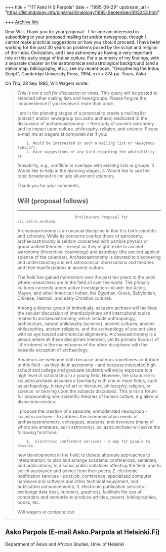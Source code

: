 +++
title = "117 Asko H S Parpola"
date = "1995-09-29"
upstream_url = "https://list.indology.info/pipermail/indology/1995-September/003243.html"

+++
[Archive link](https://list.indology.info/pipermail/indology/1995-September/003243.html)


Dear Will,
	Thank you for your proposal - I for one am interested in 
subscribing to your proposed mailing list and/or newsgroup, though I cannot 
make practical suggestions on  how you should proceed. I have been working 
for the past 30 years on problems posed by the script and religion 
of the Indus Civilization, and I see astronomy as having a very important 
role at this early stage of Indian culture. For a summary of my 
findings, with a separate chapter on the astronomical and astrological 
background (and a stellar map, bibliography, etc.), see my recent book, 
"Deciphering the Indus Script", Cambridge University Press, 1994, xxii + 374 pp.
	Yours, Asko

On Thu, 28 Sep 1995, Will Wagers wrote:

> 
> *This is not a call for discussion or votes.* This query will be posted to
> selected other mailing lists and newsgroups. Please forgive the
> inconvenience if you receive it more than once.
> 
> I am in the planning stages of a proposal to create a mailing list
> (oldstar) and/or newsgroup (sci.astro.archaeo) dedicated to the discussion
> of archaeoastronomy -- the study of ancient astronomy and its impact upon
> culture, philosophy, religion, and science. Please e-mail me at
> wagers at computek.net if you:
> 
>         1. Would be interested in such a mailing list or newsgroup (which?),
>         2. Have suggestions of any kind regarding the advisibility or
> feasability, e.g.,
>                 conflicts or overlaps with existing lists or groups.
>         3. Would like to help in the planning stages,
>         4. Would like to see the topic broadened to include all ancient
> sciences,
> 
> Thank you for your comments,
> 
> Will
> (proposal follows)
> ----------------------------------------------------------------------------
> -----
> 
>                               Preliminary Proposal for sci.astro.archaeo
> 
> Archaeoastronomy is an unusual discipline in that it is both scientific and
> scholarly. While its concerns overlap those of astronomy, archaeoastronomy
> is seldom concerned with particle physics or grand unified theories -
> except as they might relate to ancient astronomy (theoretical cosmology)
> and astrology (the ancient applied science of the calendar).
> Archaeoastronomy is devoted to discovering and understanding ancient
> astronomical observations and theories and their manifestations in ancient
> culture.
> 
> The field has gained momentum over the past ten years to the point where
> researchers are in the field all over the world. The primary cultures
> currently under active  investigation include: the Aztec, Mayan, and other
> American Indian, the Egyptian, Greek, Babylonian, Chinese, Hebraic, and
> early Christian cultures.
> 
> Among a diverse group of individuals, sci.astro.archaeo will facilitate the
> secular discussion of interdisciplinary and intercultural topics related to
> archaeoastronomy, which include anthropology, architecture, natural
> philosophy (science), ancient cultures, ancient philosophies, ancient
> religions, and the archaeology of ancient sites with an eye toward
> astronomical alignments. Archaeoastronomy is a plexus where all these
> disciplines intersect; yet its primary focus is of little interest in the
> mainstreams of the other disciplines with the possible exception of
> archaeology.
> 
> Amateurs are welcome both because amateurs sometimes contribute to this
> field - as they do in astronomy - and because interested high school and
> college and graduate students will enjoy exposure to a high level of
> scholarship in a young field. However, the discourse in sci.astro.archaeo
> assumes a familiarity with one or more fields, such as archaeology, history
> of art or literature, philosophy, religion, or science, or  bearing upon
> the subjects discussed. This is not a forum for propounding non-scientific
> theories of human culture, e.g alien or divine intervention.
> 
>  I propose the creation of a separate, unmoderated newsgroup -
> sci.astro.archaeo - to address the communication needs of
> archaeoastronomers, colleagues, students, and devotees (many of whom are
> amateurs, as in astronomy). sci.astro.archaeo will serve the following
> functions:
> 
>         1.  electronic conference services - a way for people to discuss
> new developments in the field; to debate alternate approaches to
> interpretation; to plan and arrange academic conferences, seminars, and
> publications; to discuss public initiatives affecting the field; and to
> solicit assistance and advice from their peers;
>         2.  electronic notification services - post job, conference,
> specialized computer hardware and software and other technical equipment,
> and publication announcements;
>         3.  electronic publication services - exchange data (text, numbers,
> graphics), facilitate the use of computers and networks to produce
> articles, papers, bibliographies, books, etc.
> 
> Will wagers at computer.net
> 
> 
>  
> 
> 

---

Asko Parpola  (E-mail Asko.Parpola at Helsinki.Fi)
----------------------------------------------------------
Department of Asian and African Studies, Univ. of Helsinki








